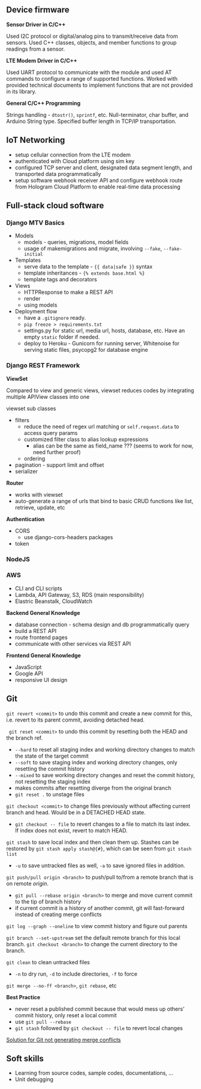## Device firmware

**Sensor Driver in C/C++**

Used I2C protocol or digital/analog pins to transmit/receive data from sensors. Used C++ classes, objects, and member functions to group readings from a sensor.

**LTE Modem Driver in C/C++**

Used UART protocol to communicate with the module and used AT commands to configure a range of supported functions. Worked with provided technical documents to implement functions that are not provided in its library.

**General C/C++ Programming**

Strings handling - ```dtostr()```, ```sprintf```, etc. Null-terminator, char buffer, and Arduino String type. Specified buffer length in TCP/IP transportation.

## IoT Networking
- setup cellular connection from the LTE modem
- authenticated with Cloud platform using sim key
- configured TCP server and client, designated data segment length, and transported data programmatically
- setup software webhook receiver API and configure webhook route from Hologram Cloud Platform to enable real-time data processing

## Full-stack cloud software
### Django MTV Basics
* Models
  * models - queries, migrations, model fields
  * usage of makemigrations and migrate, involving ```--fake```, ```--fake-initial```
* Templates
  * serve data to the template - ```{{ data|safe }}``` syntax 
  * template inheritances - ```{% extends base.html %}```
  * template tags and decorators
* Views
  * HTTPResponse to make a REST API
  * render
  * using models
* Deployment flow
  * have a ```.gitignore``` ready.
  * ```pip freeze > requirements.txt```
  * settings.py for static url, media url, hosts, database, etc. Have an empty ```static``` folder if needed.
  * deploy to Heroku - Gunicorn for running server, Whitenoise for serving static files, psycopg2 for database engine
### Django REST Framework
**ViewSet**

Compared to view and generic views, viewset reduces codes by integrating multiple APIView classes into one
  
  viewset sub classes
  - filters
    - reduce the need of regex url matching or ```self.request.data``` to access query params
    - customized filter class to alias lookup expressions
      - alias can be the same as field_name ??? (seems to work for now, need further proof)
    - ordering
  - pagination - support limit and offset
  - serializer
  
**Router**
  - works with viewset
  - auto-generate a range of urls that bind to basic CRUD functions like list, retrieve, update, etc
  
**Authentication**
- CORS
  - use django-cors-headers packages
- token

### NodeJS
### AWS
* CLI and CLI scripts
* Lambda, API Gateway, S3, RDS (main responsibility)
* Elastric Beanstalk, CloudWatch

**Backend General Knowledge**
* database connection - schema design and db programmatically query
* build a REST API
* route frontend pages
* communicate with other services via REST API
  
**Frontend General Knowledge**
* JavaScript
* Google API
* responsive UI design

## Git
```git revert <commit>``` to undo this commit and create a new commit for this, i.e. revert to its parent commit, avoiding detached head.

``` git reset <commit>``` to undo this commit by resetting both the HEAD and the branch ref.
- ```--hard``` to reset all staging index and working directory changes to match the state of the target commit
- ```--soft``` to save staging index and working directory changes, only resetting the commit history
- ```--mixed``` to save working directory changes and reset the commit history, not resetting the staging index
- makes commits after resetting diverge from the original branch
- ```git reset .``` to unstage files

```git checkout <commit>``` to change files previously without affecting current branch and head. Would be in a DETACHED HEAD state.
- ```git checkout -- file``` to revert changes to a file to match its last index. If index does not exist, revert to match HEAD.

```git stash``` to save local index and then clean them up. Stashes can be restored by ```git stash apply stash@{#}```, which can be seen from ```git stash list```
- ```-u``` to save untracked files as well, ```-a``` to save ignored files in addition.

```git push/pull origin <branch>``` to push/pull to/from a remote branch that is on remote *origin*.
- ```git pull --rebase origin <branch>``` to merge and move current commit to the tip of branch history
- if current commit is a history of another commit, git will fast-forward instead of creating merge conflicts

```git log --graph --oneline``` to view commit history and figure out parents

```git branch --set-upstream``` set the default remote branch for this local branch. ```git checkout <branch>``` to change the current directory to the branch.

```git clean``` to clean untracked files
- ```-n``` to dry run, ```-d``` to include directories, ```-f``` to force

```git merge --no-ff <branch>```, ```git rebase```, etc

**Best Practice**
- never reset a published commit because that would mess up others' commit history, only reset a local commit
- use ```git pull --rebase```
- ```git stash``` followed by ```git checkout -- file``` to revert local changes

[Solution for Git not generating merge conflicts](https://stackoverflow.com/questions/40097125/git-shows-no-merge-conflicts-when-it-should)

## Soft skills
* Learning from source codes, sample codes, documentations, ...
* Unit debugging
